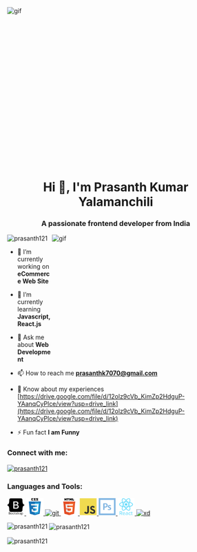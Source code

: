 <img align="right" alt="gif" src='https://semidotinfotech.com/web/images/frontend_banner.jpg' height="400" width="100%" />
<h1 align="center">Hi 👋, I'm Prasanth Kumar Yalamanchili</h1>
<h3 align="center">A passionate frontend developer from India</h3>
 <img align="right" alt="gif" src='https://media.tenor.com/NOYF3f82b_gAAAAC/programmer.gif' width="400" height="300" />
<p align="left"> <img src="https://komarev.com/ghpvc/?username=prasanth121&label=Profile%20views&color=0e75b6&style=flat" alt="prasanth121" /> </p>

- 🔭 I’m currently working on **eCommerce Web Site**

- 🌱 I’m currently learning **Javascript, React.js**

- 💬 Ask me about **Web Development**

- 📫 How to reach me **prasanthk7070@gmail.com**

- 📄 Know about my experiences [https://drive.google.com/file/d/12olz9cVb_KimZp2HdguP-YAanqCyPlce/view?usp=drive_link](https://drive.google.com/file/d/12olz9cVb_KimZp2HdguP-YAanqCyPlce/view?usp=drive_link)

- ⚡ Fun fact **I am Funny**

<h3 align="left">Connect with me:</h3>
<p align="left">
<a href="https://linkedin.com/in/prasanth121" target="blank"><img align="center" src="https://raw.githubusercontent.com/rahuldkjain/github-profile-readme-generator/master/src/images/icons/Social/linked-in-alt.svg" alt="prasanth121" height="30" width="40" /></a>
</p>

<h3 align="left">Languages and Tools:</h3>
<p align="left"> <a href="https://getbootstrap.com" target="_blank" rel="noreferrer"> <img src="https://raw.githubusercontent.com/devicons/devicon/master/icons/bootstrap/bootstrap-plain-wordmark.svg" alt="bootstrap" width="40" height="40"/> </a> <a href="https://www.w3schools.com/css/" target="_blank" rel="noreferrer"> <img src="https://raw.githubusercontent.com/devicons/devicon/master/icons/css3/css3-original-wordmark.svg" alt="css3" width="40" height="40"/> </a> <a href="https://git-scm.com/" target="_blank" rel="noreferrer"> <img src="https://www.vectorlogo.zone/logos/git-scm/git-scm-icon.svg" alt="git" width="40" height="40"/> </a> <a href="https://www.w3.org/html/" target="_blank" rel="noreferrer"> <img src="https://raw.githubusercontent.com/devicons/devicon/master/icons/html5/html5-original-wordmark.svg" alt="html5" width="40" height="40"/> </a> <a href="https://developer.mozilla.org/en-US/docs/Web/JavaScript" target="_blank" rel="noreferrer"> <img src="https://raw.githubusercontent.com/devicons/devicon/master/icons/javascript/javascript-original.svg" alt="javascript" width="40" height="40"/> </a> <a href="https://www.photoshop.com/en" target="_blank" rel="noreferrer"> <img src="https://raw.githubusercontent.com/devicons/devicon/master/icons/photoshop/photoshop-line.svg" alt="photoshop" width="40" height="40"/> </a> <a href="https://reactjs.org/" target="_blank" rel="noreferrer"> <img src="https://raw.githubusercontent.com/devicons/devicon/master/icons/react/react-original-wordmark.svg" alt="react" width="40" height="40"/> </a> <a href="https://www.adobe.com/products/xd.html" target="_blank" rel="noreferrer"> <img src="https://cdn.worldvectorlogo.com/logos/adobe-xd.svg" alt="xd" width="40" height="40"/> </a> </p>

<p><img align="left" src="https://github-readme-stats.vercel.app/api/top-langs?username=prasanth121&show_icons=true&locale=en&layout=compact" alt="prasanth121" /></p>

<p>&nbsp;<img align="center" src="https://github-readme-stats.vercel.app/api?username=prasanth121&show_icons=true&locale=en" alt="prasanth121" /></p>

<p><img align="center" src="https://github-readme-streak-stats.herokuapp.com/?user=prasanth121&" alt="prasanth121" /></p>
